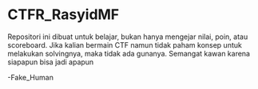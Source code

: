 # CTFR_RasyidMF

Repositori ini dibuat untuk belajar, bukan hanya mengejar nilai, poin, atau scoreboard. Jika kalian bermain CTF namun tidak paham konsep untuk melakukan solvingnya, maka tidak ada gunanya. Semangat kawan karena siapapun bisa jadi apapun

-Fake_Human
